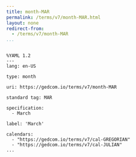 ```yaml
---
title: month-MAR
permalink: /terms/v7/month-MAR.html
layout: none
redirect-from:
  - /terms/v7/month-MAR
...
```


```

%YAML 1.2
---
lang: en-US

type: month

uri: https://gedcom.io/terms/v7/month-MAR

standard tag: MAR

specification:
  - March

label: 'March'

calendars:
  - "https://gedcom.io/terms/v7/cal-GREGORIAN"
  - "https://gedcom.io/terms/v7/cal-JULIAN"
...

```
